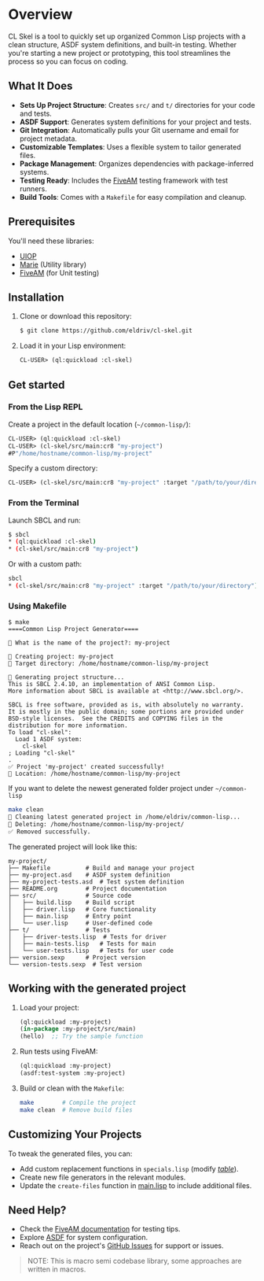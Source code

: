 # Overview
CL Skel is a tool to quickly set up organized Common Lisp projects with a clean structure, ASDF system definitions, and built-in testing. Whether you're starting a new project or prototyping, this tool streamlines the process so you can focus on coding.

## What It Does
- **Sets Up Project Structure**: Creates `src/` and `t/` directories for your code and tests.
- **ASDF Support**: Generates system definitions for your project and tests.
- **Git Integration**: Automatically pulls your Git username and email for project metadata.
- **Customizable Templates**: Uses a flexible system to tailor generated files.
- **Package Management**: Organizes dependencies with package-inferred systems.
- **Testing Ready**: Includes the [FiveAM](https://github.com/lispci/fiveam) testing framework with test runners.
- **Build Tools**: Comes with a `Makefile` for easy compilation and cleanup.

## Prerequisites
You'll need these libraries:
- [UIOP](https://quickref.common-lisp.net/uiop.html) 
- [Marie](https://github.com/krei-systems/marie/tree/main) (Utility library)
- [FiveAM](https://github.com/lispci/fiveam) (for Unit testing)

## Installation
1. Clone or download this repository:
   ```bash
   $ git clone https://github.com/eldriv/cl-skel.git
   ```
2. Load it in your Lisp environment:
   ```lisp
   CL-USER> (ql:quickload :cl-skel)
   ```

## Get started
### From the Lisp REPL
Create a project in the default location (`~/common-lisp/`):
```lisp
CL-USER> (ql:quickload :cl-skel)
CL-USER> (cl-skel/src/main:cr8 "my-project")
#P"/home/hostname/common-lisp/my-project"
```

Specify a custom directory:
```lisp
CL-USER> (cl-skel/src/main:cr8 "my-project" :target "/path/to/your/directory")
```

### From the Terminal
Launch SBCL and run:
```bash
$ sbcl
* (ql:quickload :cl-skel)
* (cl-skel/src/main:cr8 "my-project")
```
Or with a custom path:
```bash
sbcl
* (cl-skel/src/main:cr8 "my-project" :target "/path/to/your/directory")
```

### Using Makefile
```make
$ make
====Common Lisp Project Generator====

📝 What is the name of the project?: my-project

📂 Creating project: my-project
📁 Target directory: /home/hostname/common-lisp/my-project

🔧 Generating project structure...
This is SBCL 2.4.10, an implementation of ANSI Common Lisp.
More information about SBCL is available at <http://www.sbcl.org/>.

SBCL is free software, provided as is, with absolutely no warranty.
It is mostly in the public domain; some portions are provided under
BSD-style licenses.  See the CREDITS and COPYING files in the
distribution for more information.
To load "cl-skel":
  Load 1 ASDF system:
    cl-skel
; Loading "cl-skel"
.
✅ Project 'my-project' created successfully!
📂 Location: /home/hostname/common-lisp/my-project

```
If you want to delete the newest generated folder project under `~/common-lisp`

``` bash
make clean
🧹 Cleaning latest generated project in /home/eldriv/common-lisp...
📁 Deleting: /home/hostname/common-lisp/my-project/
✅ Removed successfully.
```

The generated project will look like this:
```
my-project/
├── Makefile          # Build and manage your project
├── my-project.asd    # ASDF system definition
├── my-project-tests.asd  # Test system definition
├── README.org        # Project documentation
├── src/              # Source code
│   ├── build.lisp    # Build script
│   ├── driver.lisp   # Core functionality
│   ├── main.lisp     # Entry point
│   └── user.lisp     # User-defined code
├── t/                # Tests
│   ├── driver-tests.lisp  # Tests for driver
│   ├── main-tests.lisp   # Tests for main
│   └── user-tests.lisp   # Tests for user code
├── version.sexp      # Project version
└── version-tests.sexp  # Test version
```

## Working with the generated project
1. Load your project:
   ```lisp
   (ql:quickload :my-project)
   (in-package :my-project/src/main)
   (hello)  ;; Try the sample function
   ```

2. Run tests using FiveAM:
   ```lisp
   (ql:quickload :my-project)
   (asdf:test-system :my-project)
   ```

3. Build or clean with the `Makefile`:
   ```bash
   make        # Compile the project
   make clean  # Remove build files
   ```

## Customizing Your Projects
To tweak the generated files, you can:
- Add custom replacement functions in `specials.lisp` (modify [*table*](https://github.com/eldriv/cl-skel/blob/main/src/templates/specials.lisp)).
- Create new file generators in the relevant modules.
- Update the `create-files` function in [main.lisp](https://github.com/eldriv/cl-skel/blob/main/src/main.lisp) to include additional files.

## Need Help?
- Check the [FiveAM documentation](https://github.com/lispci/fiveam) for testing tips.
- Explore [ASDF](https://common-lisp.net/project/asdf/) for system configuration.
- Reach out on the project's [GitHub Issues](https://github.com/eldriv/cl-skel/issues) for support or issues.

> NOTE: This is macro semi codebase library, some approaches are written in macros. 
